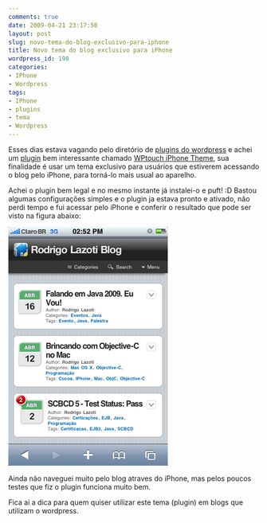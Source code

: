 ```yaml
---
comments: true
date: 2009-04-21 23:17:50
layout: post
slug: novo-tema-do-blog-exclusivo-para-iphone
title: Novo tema do blog exclusivo para iPhone
wordpress_id: 198
categories:
- IPhone
- Wordpress
tags:
- IPhone
- plugins
- tema
- Wordpress
---
```


Esses dias estava vagando pelo diretório de [plugins do wordpress](http://wordpress.org/extend/plugins/) e achei um [plugin](http://wordpress.org/extend/plugins/wptouch/) bem interessante chamado [WPtouch iPhone Theme](http://wordpress.org/extend/plugins/wptouch/), sua finalidade é usar um tema exclusivo para usuários que estiverem acessando o blog pelo iPhone, para torná-lo mais usual ao aparelho.

Achei o plugin bem legal e no mesmo instante já instalei-o e puft! :D
Bastou algumas configurações simples e o plugin ja estava pronto e ativado, não perdi tempo e fui acessar pelo iPhone e conferir o resultado que pode ser visto na figura abaixo:

![img_0001](/images/2009/04/img_0001.png) 

Ainda não naveguei muito pelo blog atraves do iPhone, mas pelos poucos testes que fiz o plugin funciona muito bem.

Fica ai a dica para quem quiser utilizar este tema (plugin) em blogs que utilizam o wordpress.
